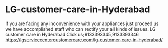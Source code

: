 # LG-customer-care-in-Hyderabad
If you are facing any inconvenience with your appliances just proceed us we have accomplished staff who can rectify your all kinds of issues. LG customer care in Hyderabad Click us;9133393345,9133393346  https://lgservicecentercustomercare.com/lg-customer-care-in-hyderabad/
